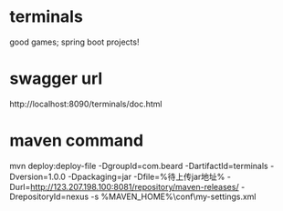# terminals
good games; 
spring boot projects!

# swagger url
http://localhost:8090/terminals/doc.html

# maven command
mvn deploy:deploy-file -DgroupId=com.beard -DartifactId=terminals -Dversion=1.0.0 -Dpackaging=jar -Dfile=%待上传jar地址% -Durl=http://123.207.198.100:8081/repository/maven-releases/ -DrepositoryId=nexus -s %MAVEN_HOME%\conf\my-settings.xml